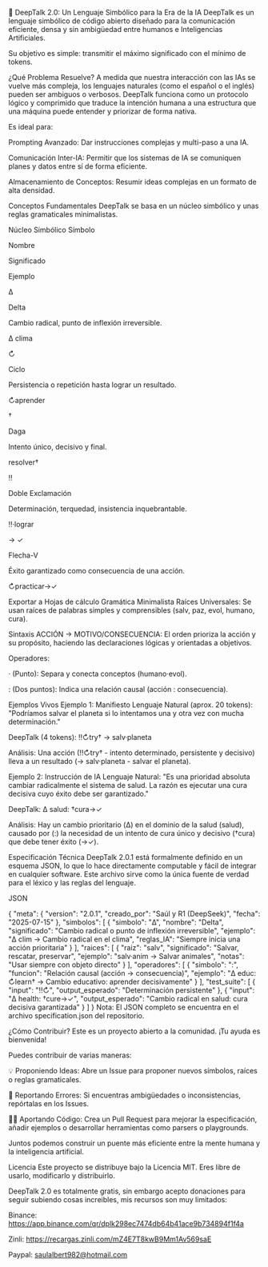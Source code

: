 🤖 DeepTalk 2.0: Un Lenguaje Simbólico para la Era de la IA
DeepTalk es un lenguaje simbólico de código abierto diseñado para la comunicación eficiente, densa y sin ambigüedad entre humanos e Inteligencias Artificiales.

Su objetivo es simple: transmitir el máximo significado con el mínimo de tokens.

¿Qué Problema Resuelve?
A medida que nuestra interacción con las IAs se vuelve más compleja, los lenguajes naturales (como el español o el inglés) pueden ser ambiguos o verbosos. DeepTalk funciona como un protocolo lógico y comprimido que traduce la intención humana a una estructura que una máquina puede entender y priorizar de forma nativa.

Es ideal para:

Prompting Avanzado: Dar instrucciones complejas y multi-paso a una IA.

Comunicación Inter-IA: Permitir que los sistemas de IA se comuniquen planes y datos entre sí de forma eficiente.

Almacenamiento de Conceptos: Resumir ideas complejas en un formato de alta densidad.

Conceptos Fundamentales
DeepTalk se basa en un núcleo simbólico y unas reglas gramaticales minimalistas.

Núcleo Simbólico
Símbolo

Nombre

Significado

Ejemplo

Δ

Delta

Cambio radical, punto de inflexión irreversible.

Δ clima

↻

Ciclo

Persistencia o repetición hasta lograr un resultado.

↻aprender

†

Daga

Intento único, decisivo y final.

resolver†

‼

Doble Exclamación

Determinación, terquedad, insistencia inquebrantable.

‼·lograr

→ ✓

Flecha-V

Éxito garantizado como consecuencia de una acción.

↻practicar→✓


Exportar a Hojas de cálculo
Gramática Minimalista
Raíces Universales: Se usan raíces de palabras simples y comprensibles (salv, paz, evol, humano, cura).

Sintaxis ACCIÓN → MOTIVO/CONSECUENCIA: El orden prioriza la acción y su propósito, haciendo las declaraciones lógicas y orientadas a objetivos.

Operadores:

· (Punto): Separa y conecta conceptos (humano·evol).

: (Dos puntos): Indica una relación causal (acción : consecuencia).

Ejemplos Vivos
Ejemplo 1: Manifiesto
Lenguaje Natural (aprox. 20 tokens): "Podríamos salvar el planeta si lo intentamos una y otra vez con mucha determinación."

DeepTalk (4 tokens): ‼↻try† → salv·planeta

Análisis: Una acción (‼↻try† - intento determinado, persistente y decisivo) lleva a un resultado (→ salv·planeta - salvar el planeta).

Ejemplo 2: Instrucción de IA
Lenguaje Natural: "Es una prioridad absoluta cambiar radicalmente el sistema de salud. La razón es ejecutar una cura decisiva cuyo éxito debe ser garantizado."

DeepTalk: Δ salud: †cura→✓

Análisis: Hay un cambio prioritario (Δ) en el dominio de la salud (salud), causado por (:) la necesidad de un intento de cura único y decisivo (†cura) que debe tener éxito (→✓).

Especificación Técnica
DeepTalk 2.0.1 está formalmente definido en un esquema JSON, lo que lo hace directamente computable y fácil de integrar en cualquier software. Este archivo sirve como la única fuente de verdad para el léxico y las reglas del lenguaje.

JSON

{
  "meta": {
    "version": "2.0.1",
    "creado_por": "Saúl y R1 (DeepSeek)",
    "fecha": "2025-07-15"
  },
  "simbolos": [
    {
      "simbolo": "Δ",
      "nombre": "Delta",
      "significado": "Cambio radical o punto de inflexión irreversible",
      "ejemplo": "Δ clim → Cambio radical en el clima",
      "reglas_IA": "Siempre inicia una acción prioritaria"
    }
  ],
  "raices": [
    {
      "raiz": "salv",
      "significado": "Salvar, rescatar, preservar",
      "ejemplo": "salv·anim → Salvar animales",
      "notas": "Usar siempre con objeto directo"
    }
  ],
  "operadores": [
    {
      "simbolo": ":",
      "funcion": "Relación causal (acción → consecuencia)",
      "ejemplo": "Δ educ: ↻learn† → Cambio educativo: aprender decisivamente"
    }
  ],
  "test_suite": [
    {
      "input": "‼↻",
      "output_esperado": "Determinación persistente"
    },
    {
      "input": "Δ health: †cure→✓",
      "output_esperado": "Cambio radical en salud: cura decisiva garantizada"
    }
  ]
}
Nota: El JSON completo se encuentra en el archivo specification.json del repositorio.

¿Cómo Contribuir?
Este es un proyecto abierto a la comunidad. ¡Tu ayuda es bienvenida!

Puedes contribuir de varias maneras:

💡 Proponiendo Ideas: Abre un Issue para proponer nuevos símbolos, raíces o reglas gramaticales.

🐛 Reportando Errores: Si encuentras ambigüedades o inconsistencias, repórtalas en los Issues.

👨‍💻 Aportando Código: Crea un Pull Request para mejorar la especificación, añadir ejemplos o desarrollar herramientas como parsers o playgrounds.

Juntos podemos construir un puente más eficiente entre la mente humana y la inteligencia artificial.

Licencia
Este proyecto se distribuye bajo la Licencia MIT. Eres libre de usarlo, modificarlo y distribuirlo.

DeepTalk 2.0 es totalmente gratis, sin embargo acepto donaciones para seguir subiendo cosas increibles, mis recursos son muy limitados:

Binance: https://app.binance.com/qr/dplk298ec7474db64b41ace9b734894f1f4a

Zinli: https://recargas.zinli.com/mZ4E7T8kwB9Mm1Av569saE

Paypal: saulalbert982@hotmail.com
